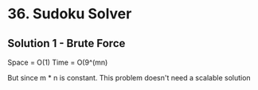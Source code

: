 # 36. Sudoku Solver

## Solution 1 - Brute Force

Space = O(1)
Time = O(9^(mn)

But since m \* n is constant. This problem doesn't need a scalable solution
